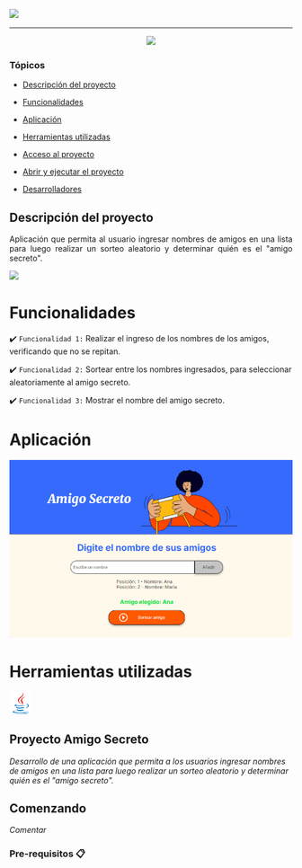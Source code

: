 ![](https://cdn-icons-png.freepik.com/256/12608/12608968.png?ga=GA1.1.1622220315.1738011490&semt=ais_hybrid)
<hr>
<p align="center">
   <img src="http://img.shields.io/static/v1?label=STATUS&message=TERMINADO&color=RED&style=for-the-badge" #vitrinedev/>
</p>

### Tópicos 

- [Descripción del proyecto](#Descripción-del-proyecto)

- [Funcionalidades](#Funcionalidades)

- [Aplicación](#Aplicación)

- [Herramientas utilizadas](#Herramientas-utilizadas)

- [Acceso al proyecto](#Acceso-al-proyecto)

- [Abrir y ejecutar el proyecto](#abrir-e-rodar-o-projeto)

- [Desarrolladores](#desenvolvedores)

## Descripción del proyecto
<p align="justify">
Aplicación que permita al usuario ingresar nombres de amigos en una lista para luego realizar un sorteo aleatorio y determinar quién es el "amigo secreto".

![](https://img.freepik.com/fotos-premium/colocaron-pegatinas-papel-diferentes-nombres-fondo-plano-madera-elegir-nombre-bebe_495423-87780.jpg?w=740)
</p>

# Funcionalidades

:heavy_check_mark: `Funcionalidad 1:` Realizar el ingreso de los nombres de los amigos, verificando que no se repitan.

:heavy_check_mark: `Funcionalidad 2:` Sortear entre los nombres ingresados, para seleccionar aleatoriamente al amigo secreto.

:heavy_check_mark: `Funcionalidad 3:` Mostrar el nombre del amigo secreto.

# Aplicación

<div align="center">

![Android Emulator](https://raw.githubusercontent.com/Tecindes/proyecto-amigo-secreto/refs/heads/main/assets/Aplicacion.png)

  </div>

# Herramientas utilizadas
<a href="https://www.java.com" target="_blank"> <img src="https://raw.githubusercontent.com/devicons/devicon/master/icons/java/java-original.svg" alt="java" width="40" height="40"/> </a> 

## Proyecto Amigo Secreto
_Desarrollo de una aplicación que permita a los usuarios ingresar nombres de amigos en una lista para luego realizar un sorteo aleatorio y determinar quién es el "amigo secreto"._
## Comenzando
_Comentar_
### Pre-requisitos 📋
